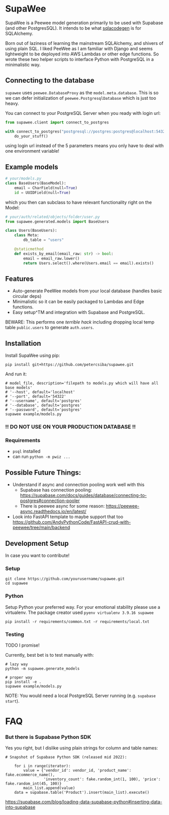 # SupaWee

SupaWee is a Peewee model generation primarily to be used with Supabase (and other PostgresSQL).
It intends to be what [sqlacodegen](https://pypi.org/project/sqlacodegen/) is for SQLAlchemy.

Born out of laziness of learning the mainstream SQLAlchemy, and shivers of using plain SQL.
I liked PeeWee as I am familiar with Django and seems lightweight to be deployed into AWS Lambdas or other edge functions.
So wrote these two helper scripts to interface Python with PostgreSQL in a minimalistic way.

## Connecting to the database

`supawee` uses `peewee.DatabaseProxy` as the `model.meta.database`.
This is so we can defer initialization of `peewee.PostgresqlDatabase` which is just too heavy.

You can connect to your PostgreSQL Server when you ready with login url:
```python
from supawee.client import connect_to_postgres

with connect_to_postgres("postgresql://postgres:postgres@localhost:54322/postgres"):
    do_your_stuff()
```
using login url instead of the 5 parameters means you only have to deal with one environment variable!

## Example models

```python
# your/models.py
class BaseUsers(BaseModel):
    email = CharField(null=True)
    id = UUIDField(null=True)
```

which you then can subclass to have relevant functionality right on the Model:

```python
# your/auth/related/objects/folder/user.py
from supawee.generated.models import BaseUsers

class Users(BaseUsers):
    class Meta:
        db_table = "users"

    @staticmethod
    def exists_by_email(email_raw: str) -> bool:
        email = email_raw.lower()
        return Users.select().where(Users.email == email).exists()
```

## Features
- Auto-generate PeeWee models from your local database (handles basic circular deps)
- Minimalistic so it can be easily packaged to Lambdas and Edge functions.
- Easy setup^TM and integration with Supabase and PostgreSQL.

BEWARE: This performs one *terrible hack* including dropping local temp table `public.users` to generate `auth.users`.


## Installation
Install SupaWee using pip:

```shell
pip install git+https://github.com/petercsiba/supawee.git
```

And run it:
```shell
# model_file, description='filepath to models.py which will have all base models'
# '--host', default='localhost'
# '--port', default='54322'
# '--username', default='postgres'
# '--database', default='postgres'
# '--password', default='postgres'
supawee example/models.py
```

### !! DO NOT USE ON YOUR PRODUCTION DATABASE !! ###

### Requirements

- `psql` installed
- can run `python -m pwiz ...`

## Possible Future Things:
- Understand if async and connection pooling work well with this
  - Supabase has connection pooling: https://supabase.com/docs/guides/database/connecting-to-postgres#connection-pooler
  - There is peewee async for some reason: https://peewee-async.readthedocs.io/en/latest/
- Look into FastAPI template to maybe support that too https://github.com/AndyPythonCode/FastAPI-crud-with-peewee/tree/main/backend


## Development Setup

In case you want to contribute!

### Setup
```shell
git clone https://github.com/yourusername/supawee.git
cd supawee
```
### Python
Setup Python your preferred way. For your emotional stability please use a virtualenv.
The package creator used `pyenv virtualenv 3.9.16 supawee`

```shell
pip install -r requirements/common.txt -r requirements/local.txt
```

### Testing
TODO I promise!

Currently, best bet is to test manually with:
```shell
# lazy way
python -m supawee.generate_models

# proper way
pip install -e .
supawee example/models.py
```

NOTE: You would need a local PostgreSQL Server running (e.g. `supabase start`).

# FAQ
### But there is Supabase Python SDK
Yes you right, but I dislike using plain strings for column and table names:
```shell
# Snapshot of Supabase Python SDK (released mid 2022):

    for i in range(iterator):
        value = {'vendor_id': vendor_id, 'product_name': fake.ecommerce_name(),
                 'inventory_count': fake.random_int(1, 100), 'price': fake.random_int(45, 100)}
        main_list.append(value)
    data = supabase.table('Product').insert(main_list).execute()
```
https://supabase.com/blog/loading-data-supabase-python#inserting-data-into-supabase
